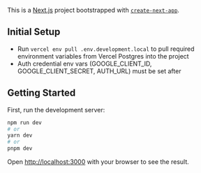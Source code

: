 This is a [Next.js](https://nextjs.org/) project bootstrapped with [`create-next-app`](https://github.com/vercel/next.js/tree/canary/packages/create-next-app).

## Initial Setup

- Run `vercel env pull .env.development.local` to pull required environment variables from Vercel Postgres into the project
- Auth credential env vars (GOOGLE_CLIENT_ID, GOOGLE_CLIENT_SECRET, AUTH_URL) must be set after

## Getting Started

First, run the development server:

```bash
npm run dev
# or
yarn dev
# or
pnpm dev
```

Open [http://localhost:3000](http://localhost:3000) with your browser to see the result.
